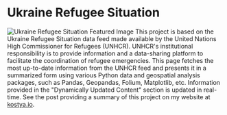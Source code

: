 # Ukraine Refugee Situation
![Ukraine Refugee Situation Featured Image](https://kostya.io/static/img/portfolio/ukraine_refugee_situation_full.jpg)
This project is based on the Ukraine Refugee Situation data feed made available by the United Nations High Commissioner for Refugees (UNHCR). UNHCR's institutional responsibility is to provide information and a data-sharing platform to facilitate the coordination of refugee emergencies.
This page fetches the most up-to-date information from the UNHCR feed and presents it in a summarized form using various Python data and geospatial analysis packages, such as Pandas, Geopandas, Folium, Matplotlib, etc.
Information provided in the "Dynamically Updated Content" section is updated in real-time.
See the post providing a summary of this project on my website at [kostya.io](https://kostya.io/portfolio/ukraine_refugee_situation).

